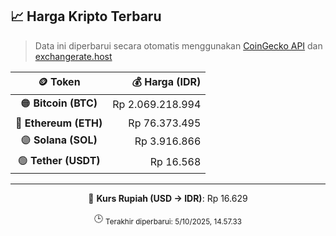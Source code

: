 

<!-- HARGA_KRIPTO -->
## 📈 Harga Kripto Terbaru

> Data ini diperbarui secara otomatis menggunakan [CoinGecko API](https://www.coingecko.com/) dan [exchangerate.host](https://exchangerate.host/)

<div align="center">

| 🪙 Token | 💰 Harga (IDR) |
|:------:|---------------:|
| 🟠 **Bitcoin (BTC)**   | Rp 2.069.218.994 |
| 🔵 **Ethereum (ETH)**  | Rp 76.373.495 |
| 🟣 **Solana (SOL)**    | Rp 3.916.866 |
| 🟢 **Tether (USDT)**   | Rp 16.568 |

---

💱 **Kurs Rupiah (USD → IDR)**: Rp 16.629

🕒 <sub>Terakhir diperbarui: 5/10/2025, 14.57.33</sub>

</div>
<!-- /HARGA_KRIPTO -->
